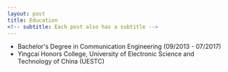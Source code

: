 ```yaml
---
layout: post
title: Education
<!-- subtitle: Each post also has a subtitle -->
---
```


* Bachelor's Degree in Communication Engineering (09/2013 - 07/2017) 
* Yingcai Honors College, University of Electronic Science and Technology of China (UESTC)
